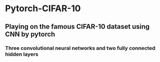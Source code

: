 # Pytorch-CIFAR-10

## Playing on the famous CIFAR-10 dataset using CNN by pytorch

### Three convolutional neural networks and two fully connected hidden layers
